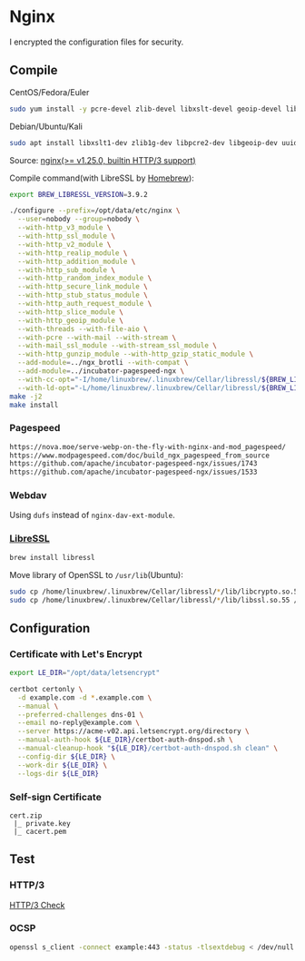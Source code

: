 # Nginx

I encrypted the configuration files for security.

## Compile

CentOS/Fedora/Euler
```bash
sudo yum install -y pcre-devel zlib-devel libxslt-devel geoip-devel libuuid-devel
```

Debian/Ubuntu/Kali
```bash
sudo apt install libxslt1-dev zlib1g-dev libpcre2-dev libgeoip-dev uuid-dev
```

Source: [nginx(>= v1.25.0, builtin HTTP/3 support)](https://hg.nginx.org/nginx)

Compile command(with LibreSSL by [Homebrew](https://brew.sh/)):
```bash
export BREW_LIBRESSL_VERSION=3.9.2

./configure --prefix=/opt/data/etc/nginx \
  --user=nobody --group=nobody \
  --with-http_v3_module \
  --with-http_ssl_module \
  --with-http_v2_module \
  --with-http_realip_module \
  --with-http_addition_module \
  --with-http_sub_module \
  --with-http_random_index_module \
  --with-http_secure_link_module \
  --with-http_stub_status_module \
  --with-http_auth_request_module \
  --with-http_slice_module \
  --with-http_geoip_module \
  --with-threads --with-file-aio \
  --with-pcre --with-mail --with-stream \
  --with-mail_ssl_module --with-stream_ssl_module \
  --with-http_gunzip_module --with-http_gzip_static_module \
  --add-module=../ngx_brotli --with-compat \
  --add-module=../incubator-pagespeed-ngx \
  --with-cc-opt="-I/home/linuxbrew/.linuxbrew/Cellar/libressl/${BREW_LIBRESSL_VERSION}/include" \
  --with-ld-opt="-L/home/linuxbrew/.linuxbrew/Cellar/libressl/${BREW_LIBRESSL_VERSION}/lib"
make -j2
make install
```

### Pagespeed

```txt
https://nova.moe/serve-webp-on-the-fly-with-nginx-and-mod_pagespeed/
https://www.modpagespeed.com/doc/build_ngx_pagespeed_from_source
https://github.com/apache/incubator-pagespeed-ngx/issues/1743
https://github.com/apache/incubator-pagespeed-ngx/issues/1533
```

### Webdav

Using `dufs` instead of `nginx-dav-ext-module`.

### [LibreSSL](https://www.libressl.org)

```bash
brew install libressl
```

Move library of OpenSSL to `/usr/lib`(Ubuntu):
```bash
sudo cp /home/linuxbrew/.linuxbrew/Cellar/libressl/*/lib/libcrypto.so.52 /usr/lib64 
sudo cp /home/linuxbrew/.linuxbrew/Cellar/libressl/*/lib/libssl.so.55 /usr/lib64 
```

## Configuration

### Certificate with Let's Encrypt


```bash
export LE_DIR="/opt/data/letsencrypt"

certbot certonly \
  -d example.com -d *.example.com \
  --manual \
  --preferred-challenges dns-01 \
  --email no-reply@example.com \
  --server https://acme-v02.api.letsencrypt.org/directory \
  --manual-auth-hook ${LE_DIR}/certbot-auth-dnspod.sh \
  --manual-cleanup-hook "${LE_DIR}/certbot-auth-dnspod.sh clean" \
  --config-dir ${LE_DIR} \
  --work-dir ${LE_DIR} \
  --logs-dir ${LE_DIR}
```

### Self-sign Certificate

```
cert.zip
 |_ private.key
 |_ cacert.pem
```

## Test

### HTTP/3

[HTTP/3 Check](https://www.http3check.net/)

### OCSP

```bash
openssl s_client -connect example:443 -status -tlsextdebug < /dev/null 2>&1 | grep "OCSP response"
```

